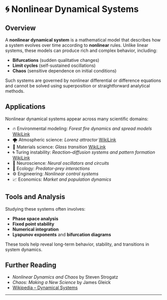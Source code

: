 # 🌀 Nonlinear Dynamical Systems

## Overview

A **nonlinear dynamical system** is a mathematical model that describes how a system evolves over time according to **nonlinear** rules. Unlike linear systems, these models can produce rich and complex behavior, including:

- **Bifurcations** (sudden qualitative changes)
- **Limit cycles** (self-sustained oscillations)
- **Chaos** (sensitive dependence on initial conditions)

Such systems are governed by nonlinear differential or difference equations and cannot be solved using superposition or straightforward analytical methods.

## Applications

Nonlinear dynamical systems appear across many scientific domains:

- 🔥 Environmental modeling: *Forest fire dynamics and spread models* [WikiLink](https://en.wikipedia.org/wiki/Forest-fire_model)
- 🌪️ Atmospheric science: *Lorenz attractor* [WikiLink](https://en.wikipedia.org/wiki/Lorenz_system)
- 🔬 Materials science: *Glass transition* [WikiLink](https://en.wikipedia.org/wiki/Glass_transition)
- 🌀 Turing instability: *Reaction–diffusion systems and pattern formation* [WikiLink](https://en.wikipedia.org/wiki/Turing_pattern)
- 🧠 Neuroscience: *Neural oscillators and circuits*
- 🌱 Ecology: *Predator-prey interactions*
- ⚙️ Engineering: *Nonlinear control systems*
- 📈 Economics: *Market and population dynamics*

## Tools and Analysis

Studying these systems often involves:
- **Phase space analysis**
- **Fixed point stability**
- **Numerical integration**
- **Lyapunov exponents** and **bifurcation diagrams**

These tools help reveal long-term behavior, stability, and transitions in system dynamics.

## Further Reading

- *Nonlinear Dynamics and Chaos* by Steven Strogatz
- *Chaos: Making a New Science* by James Gleick
- [Wikipedia – Dynamical Systems](https://en.wikipedia.org/wiki/Dynamical_system)

---
